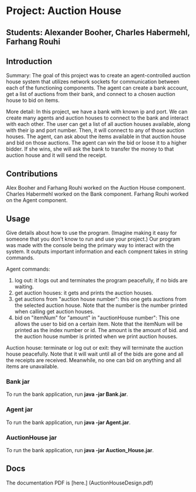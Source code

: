 # Project: Auction House
## Students:  Alexander Booher, Charles Habermehl, Farhang Rouhi

## Introduction
Summary:
The goal of this project was to create an agent-controlled auction house system that utilizes network sockets for communication between each of the functioning components. 
The agent can create a bank account, get a list of auctions from their bank, and connect to a chosen auction house to bid on items.

More detail: In this project, we have a bank with known ip and port. We can create many 
agents and auction houses to connect to the bank and interact with each other. The user can get a list of all auction houses
available, along with their ip and port number. Then, it will connect to any of those auction houses. The agent, can ask
about the items available in that auction house and bid on those auctions. The agent can win the bid or loose it to a higher bidder.
If she wins, she will ask the bank to transfer the money to that auction house and it will send the receipt.
## Contributions
Alex Booher and Farhang Rouhi worked on the Auction House component.
Charles Habermehl worked on the Bank component.
Farhang Rouhi worked on the Agent component.

## Usage
Give details about how to use the program. (Imagine making it easy for someone that you don't know to run and use your project.)
Our program was made with the console being the primary way to interact with the system. 
It outputs important information and each compnent takes in string commands.

Agent commands:
1. log out: it logs out and terminates the program peacefully, if no bids are waiting.
2. get auction houses: it gets and prints the auction houses.
3. get auctions from "auction house number": this one gets auctions from the selected auction house.
 Note that the number is the number printed when calling get auction houses.
4. bid on "itemNum" for "amount" in "auctionHouse number": This one allows the user to bid on a certain item.
 Note that the itemNum will be printed as the index number or id. The amount is the amount of bid. and the
 auction house number is printed when we print auction houses.

Auction house:
terminate or log out or exit: they will terminate the auction house peacefully. Note that it will wait until
all of the bids are gone and all the receipts are received. Meanwhile, no one can bid on anything and all items are 
unavailable.

### Bank jar
To run the bank application, run **java -jar Bank.jar**.

### Agent jar
To run the bank application, run **java -jar Agent.jar**.

### AuctionHouse jar
To run the bank application, run **java -jar Auction_House.jar**.

## Docs
The documentation PDF is [here.] (AuctionHouseDesign.pdf)

